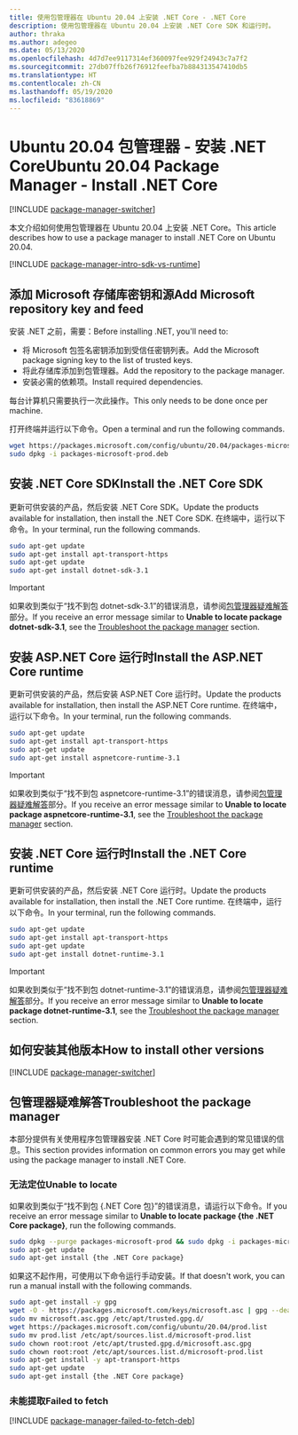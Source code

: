```yaml
---
title: 使用包管理器在 Ubuntu 20.04 上安装 .NET Core - .NET Core
description: 使用包管理器在 Ubuntu 20.04 上安装 .NET Core SDK 和运行时。
author: thraka
ms.author: adegeo
ms.date: 05/13/2020
ms.openlocfilehash: 4d7d7ee9117314ef360097fee929f24943c7a7f2
ms.sourcegitcommit: 27db07ffb26f76912feefba7b884313547410db5
ms.translationtype: HT
ms.contentlocale: zh-CN
ms.lasthandoff: 05/19/2020
ms.locfileid: "83618869"
---
```

# <a name="ubuntu-2004-package-manager---install-net-core"></a><span data-ttu-id="97966-103">Ubuntu 20.04 包管理器 - 安装 .NET Core</span><span class="sxs-lookup"><span data-stu-id="97966-103">Ubuntu 20.04 Package Manager - Install .NET Core</span></span>

[!INCLUDE [package-manager-switcher](./includes/package-manager-switcher.md)]

<span data-ttu-id="97966-104">本文介绍如何使用包管理器在 Ubuntu 20.04 上安装 .NET Core。</span><span class="sxs-lookup"><span data-stu-id="97966-104">This article describes how to use a package manager to install .NET Core on Ubuntu 20.04.</span></span>

[!INCLUDE [package-manager-intro-sdk-vs-runtime](includes/package-manager-intro-sdk-vs-runtime.md)]

## <a name="add-microsoft-repository-key-and-feed"></a><span data-ttu-id="97966-105">添加 Microsoft 存储库密钥和源</span><span class="sxs-lookup"><span data-stu-id="97966-105">Add Microsoft repository key and feed</span></span>

<span data-ttu-id="97966-106">安装 .NET 之前，需要：</span><span class="sxs-lookup"><span data-stu-id="97966-106">Before installing .NET, you'll need to:</span></span>

- <span data-ttu-id="97966-107">将 Microsoft 包签名密钥添加到受信任密钥列表。</span><span class="sxs-lookup"><span data-stu-id="97966-107">Add the Microsoft package signing key to the list of trusted keys.</span></span>
- <span data-ttu-id="97966-108">将此存储库添加到包管理器。</span><span class="sxs-lookup"><span data-stu-id="97966-108">Add the repository to the package manager.</span></span>
- <span data-ttu-id="97966-109">安装必需的依赖项。</span><span class="sxs-lookup"><span data-stu-id="97966-109">Install required dependencies.</span></span>

<span data-ttu-id="97966-110">每台计算机只需要执行一次此操作。</span><span class="sxs-lookup"><span data-stu-id="97966-110">This only needs to be done once per machine.</span></span>

<span data-ttu-id="97966-111">打开终端并运行以下命令。</span><span class="sxs-lookup"><span data-stu-id="97966-111">Open a terminal and run the following commands.</span></span>

```bash
wget https://packages.microsoft.com/config/ubuntu/20.04/packages-microsoft-prod.deb -O packages-microsoft-prod.deb
sudo dpkg -i packages-microsoft-prod.deb
```

## <a name="install-the-net-core-sdk"></a><span data-ttu-id="97966-112">安装 .NET Core SDK</span><span class="sxs-lookup"><span data-stu-id="97966-112">Install the .NET Core SDK</span></span>

<span data-ttu-id="97966-113">更新可供安装的产品，然后安装 .NET Core SDK。</span><span class="sxs-lookup"><span data-stu-id="97966-113">Update the products available for installation, then install the .NET Core SDK.</span></span> <span data-ttu-id="97966-114">在终端中，运行以下命令。</span><span class="sxs-lookup"><span data-stu-id="97966-114">In your terminal, run the following commands.</span></span>

```bash
sudo apt-get update
sudo apt-get install apt-transport-https
sudo apt-get update
sudo apt-get install dotnet-sdk-3.1
```

> [!IMPORTANT]
> <span data-ttu-id="97966-115">如果收到类似于“找不到包 dotnet-sdk-3.1”的错误消息，请参阅[包管理器疑难解答](#troubleshoot-the-package-manager)部分。</span><span class="sxs-lookup"><span data-stu-id="97966-115">If you receive an error message similar to **Unable to locate package dotnet-sdk-3.1**, see the [Troubleshoot the package manager](#troubleshoot-the-package-manager) section.</span></span>

## <a name="install-the-aspnet-core-runtime"></a><span data-ttu-id="97966-116">安装 ASP.NET Core 运行时</span><span class="sxs-lookup"><span data-stu-id="97966-116">Install the ASP.NET Core runtime</span></span>

<span data-ttu-id="97966-117">更新可供安装的产品，然后安装 ASP.NET Core 运行时。</span><span class="sxs-lookup"><span data-stu-id="97966-117">Update the products available for installation, then install the ASP.NET Core runtime.</span></span> <span data-ttu-id="97966-118">在终端中，运行以下命令。</span><span class="sxs-lookup"><span data-stu-id="97966-118">In your terminal, run the following commands.</span></span>

```bash
sudo apt-get update
sudo apt-get install apt-transport-https
sudo apt-get update
sudo apt-get install aspnetcore-runtime-3.1
```

> [!IMPORTANT]
> <span data-ttu-id="97966-119">如果收到类似于“找不到包 aspnetcore-runtime-3.1”的错误消息，请参阅[包管理器疑难解答](#troubleshoot-the-package-manager)部分。</span><span class="sxs-lookup"><span data-stu-id="97966-119">If you receive an error message similar to **Unable to locate package aspnetcore-runtime-3.1**, see the [Troubleshoot the package manager](#troubleshoot-the-package-manager) section.</span></span>

## <a name="install-the-net-core-runtime"></a><span data-ttu-id="97966-120">安装 .NET Core 运行时</span><span class="sxs-lookup"><span data-stu-id="97966-120">Install the .NET Core runtime</span></span>

<span data-ttu-id="97966-121">更新可供安装的产品，然后安装 .NET Core 运行时。</span><span class="sxs-lookup"><span data-stu-id="97966-121">Update the products available for installation, then install the .NET Core runtime.</span></span> <span data-ttu-id="97966-122">在终端中，运行以下命令。</span><span class="sxs-lookup"><span data-stu-id="97966-122">In your terminal, run the following commands.</span></span>

```bash
sudo apt-get update
sudo apt-get install apt-transport-https
sudo apt-get update
sudo apt-get install dotnet-runtime-3.1
```

> [!IMPORTANT]
> <span data-ttu-id="97966-123">如果收到类似于“找不到包 dotnet-runtime-3.1”的错误消息，请参阅[包管理器疑难解答](#troubleshoot-the-package-manager)部分。</span><span class="sxs-lookup"><span data-stu-id="97966-123">If you receive an error message similar to **Unable to locate package dotnet-runtime-3.1**, see the [Troubleshoot the package manager](#troubleshoot-the-package-manager) section.</span></span>

## <a name="how-to-install-other-versions"></a><span data-ttu-id="97966-124">如何安装其他版本</span><span class="sxs-lookup"><span data-stu-id="97966-124">How to install other versions</span></span>

[!INCLUDE [package-manager-switcher](./includes/package-manager-heading-hack-pkgname.md)]

## <a name="troubleshoot-the-package-manager"></a><span data-ttu-id="97966-125">包管理器疑难解答</span><span class="sxs-lookup"><span data-stu-id="97966-125">Troubleshoot the package manager</span></span>

<span data-ttu-id="97966-126">本部分提供有关使用程序包管理器安装 .NET Core 时可能会遇到的常见错误的信息。</span><span class="sxs-lookup"><span data-stu-id="97966-126">This section provides information on common errors you may get while using the package manager to install .NET Core.</span></span>

### <a name="unable-to-locate"></a><span data-ttu-id="97966-127">无法定位</span><span class="sxs-lookup"><span data-stu-id="97966-127">Unable to locate</span></span>

<span data-ttu-id="97966-128">如果收到类似于“找不到包 {.NET Core 包}”的错误消息，请运行以下命令。</span><span class="sxs-lookup"><span data-stu-id="97966-128">If you receive an error message similar to **Unable to locate package {the .NET Core package}**, run the following commands.</span></span>

```bash
sudo dpkg --purge packages-microsoft-prod && sudo dpkg -i packages-microsoft-prod.deb
sudo apt-get update
sudo apt-get install {the .NET Core package}
```

<span data-ttu-id="97966-129">如果这不起作用，可使用以下命令运行手动安装。</span><span class="sxs-lookup"><span data-stu-id="97966-129">If that doesn't work, you can run a manual install with the following commands.</span></span>

```bash
sudo apt-get install -y gpg
wget -O - https://packages.microsoft.com/keys/microsoft.asc | gpg --dearmor -o microsoft.asc.gpg
sudo mv microsoft.asc.gpg /etc/apt/trusted.gpg.d/
wget https://packages.microsoft.com/config/ubuntu/20.04/prod.list
sudo mv prod.list /etc/apt/sources.list.d/microsoft-prod.list
sudo chown root:root /etc/apt/trusted.gpg.d/microsoft.asc.gpg
sudo chown root:root /etc/apt/sources.list.d/microsoft-prod.list
sudo apt-get install -y apt-transport-https
sudo apt-get update
sudo apt-get install {the .NET Core package}
```

### <a name="failed-to-fetch"></a><span data-ttu-id="97966-130">未能提取</span><span class="sxs-lookup"><span data-stu-id="97966-130">Failed to fetch</span></span>

[!INCLUDE [package-manager-failed-to-fetch-deb](includes/package-manager-failed-to-fetch-deb.md)]
